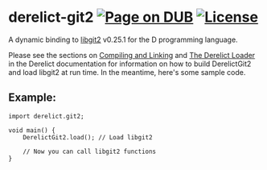 derelict-git2 [![Page on DUB](https://img.shields.io/dub/v/derelict-git2.svg)](http://code.dlang.org/packages/derelict-git2) [![License](https://img.shields.io/dub/l/derelict-git2.svg)](https://github.com/ohdatboi/derelict-git2/blob/master/LICENSE)
=============

A dynamic binding to [libgit2](https://libgit2.github.com/) v0.25.1 for the D programming language.

Please see the sections on [Compiling and Linking](http://derelictorg.github.io/building/overview/) and [The Derelict Loader](http://derelictorg.github.io/loading/loader/) in the Derelict documentation for information on how to build DerelictGit2 and load libgit2 at run time. In the meantime, here's some sample code.

## Example:
```
import derelict.git2;

void main() {
	DerelictGit2.load(); // Load libgit2

	// Now you can call libgit2 functions
}
```

